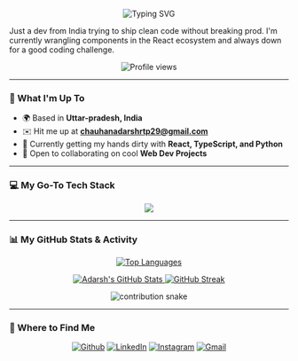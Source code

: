 <p align="center">
  <img src="https://readme-typing-svg.demolab.com?font=Fira+Code&size=30&pause=1000&color=30A3DC&center=true&vCenter=true&width=435&lines=Hey%2C+I'm+Adarsh+%F0%9F%91%8B" alt="Typing SVG" />
</p>

Just a dev from India trying to ship clean code without breaking prod. I'm currently wrangling components in the React ecosystem and always down for a good coding challenge.

<p align="center">
  <img src="https://komarev.com/ghpvc/?username=Mr1ARC&label=PROFILE+VIEWS&color=0e75b6&style=flat" alt="Profile views" />
</p>

---

### 📌 What I'm Up To

* 🌍  Based in **Uttar-pradesh, India**
* ✉️  Hit me up at **chauhanadarshrtp29@gmail.com**
* 🧠  Currently getting my hands dirty with **React, TypeScript, and Python**
* 🤝  Open to collaborating on cool **Web Dev Projects**

---

### 💻 My Go-To Tech Stack

<p align="center">
  <a href="https://skillicons.dev">
    <img src="https://skillicons.dev/icons?i=tailwind,html,css,react,js,python" />
  </a>
</p>

---

### 📊 My GitHub Stats & Activity

<p align="center">
  <a href="https://github.com/Mr1ARC">
    <img src="https://github-readme-stats.vercel.app/api/top-langs/?username=Mr1ARC&layout=compact&theme=vision-friendly-dark&hide_border=true" alt="Top Languages" />
  </a>
</p>

<p align="center">
  <a href="https://github.com/Mr1ARC">
    <img src="https://github-readme-stats.vercel.app/api?username=Mr1ARC&show_icons=true&theme=vision-friendly-dark&hide_border=true" alt="Adarsh's GitHub Stats" />
  </a>
  <a href="https://github.com/Mr1ARC">
    <img src="https://streak-stats.demolab.com/?user=Mr1ARC&theme=vision-friendly-dark&hide_border=true" alt="GitHub Streak" />
  </a>
</p>

<p align="center">
  <img src="https://raw.githubusercontent.com/Mr1ARC/Mr1ARC/output/github-contribution-grid-snake.svg" alt="contribution snake" />
</p>

---

### 🔗 Where to Find Me

<p align="center">
  <a href="https://github.com/Mr1ARC" target="_blank"><img alt="Github" src="https://img.shields.io/badge/GitHub-100000?style=for-the-badge&logo=github&logoColor=white" /></a>
  <a href="https://www.linkedin.com/in/adarsh-chauhan-yug/" target="_blank"><img alt="LinkedIn" src="https://img.shields.io/badge/LinkedIn-0A66C2?style=for-the-badge&logo=linkedin&logoColor=white" /></a>
  <a href="https://www.instagram.com/_adarsh.exe/" target="_blank"><img alt="Instagram" src="https://img.shields.io/badge/Instagram-E4405F?style=for-the-badge&logo=instagram&logoColor=white" /></a>
  <a href="mailto:chauhanadarshrtp29@gmail.com" target="_blank"><img alt="Gmail" src="https://img.shields.io/badge/Gmail-D14836?style=for-the-badge&logo=gmail&logoColor=white" /></a>
</p>
